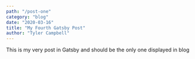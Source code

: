 ```yaml
---
path: "/post-one"
category: "blog"
date: "2020-03-16"
title: "My Fourth Gatsby Post"
author: "Tyler Campbell"
---
```


This is my very post in Gatsby and should be the only one displayed in blog
